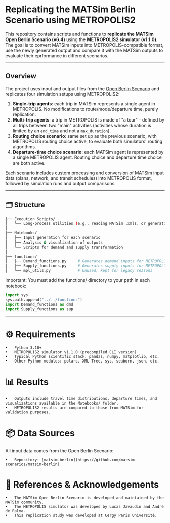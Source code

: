 # Replicating the MATSim Berlin Scenario using METROPOLIS2

This repository contains scripts and functions to **replicate the MATSim Open Berlin Scenario (v6.4)** using the **METROPOLIS2 simulator (v1.1.0)**. The goal is to convert MATSim inputs into METROPOLIS-compatible format, use the newly generated output and compare it with the MATSim outputs to evaluate their eprformance in different scenarios.

---

## Overview

The project uses input and output files from the [Open Berlin Scenario](https://github.com/matsim-scenarios/matsim-berlin) and replicates four simulation setups using METROPOLIS2:

1. **Single-trip agents**: each trip in MATSim represents a single agent in METROPOLIS. No modifications to route/mode/departure time, purely replication.
2. **Multi-trip agents**: a trip in METROPOLIS is made of "a tour" - defined by all trips between two "main" activities (activities whose duration is limited by an `end_time` and not a `max_duration`).
3. **Routing choice scenario**: same set up as the previous scenario, with METROPOLIS routing choice active, to evaluate both simulators' routing algorithms.
4. **Departure-time choice scenario**: each MATSim agent is represented by a single METROPOLIS agent. Routing choice and departure time choice are both active.

Each scenario includes custom processing and conversion of MATSim input data (plans, network, and transit schedules) into METROPOLIS format, followed by simulation runs and output comparisons.

---

## 🗂️ Structure

```bash
├── Execution Scripts/
│   └── Long-process utilities (e.g., reading MATSim .xmls, or generating base datasets for more scenarios)
│
├── Notebooks/
│   ├── Input generation for each scenario
│   ├── Analysis & visualization of outputs
│   └── Scripts for demand and supply transformation
│
├── functions/
│   ├── Demand_functions.py     # Generates demand inputs for METROPOLIS
│   ├── Supply_functions.py     # Generates supply inputs for METROPOLIS
│   └── mpl_utils.py            # Unused, kept for legacy reasons
```
Important: You must add the functions/ directory to your path in each notebook:

```python
import sys
sys.path.append("../../functions")
import Demand_functions as dmd
import Supply_functions as sup
```
---

# ⚙️ Requirements	
	•	Python 3.10+	
	•	METROPOLIS2 simulator v1.1.0 (precompiled CLI version)
	•	Typical Python scientific stack: pandas, numpy, matplotlib, etc.
 	•	Other Python modules: polars, XML Tree, sys, seaborn, json, etc.



# 📊 Results	
	•	Outputs include travel time distributions, departure times, and visualizations available in the Notebooks/ folder.
	•	METROPOLIS2 results are compared to those from MATSim for validation purposes.

# 📦 Data Sources
All input data comes from the Open Berlin Scenario:

	•	Repository: [matsim-berlin](https://github.com/matsim-scenarios/matsim-berlin)



# 📝 References & Acknowledgements

	•	The MATSim Open Berlin Scenario is developed and maintained by the MATSim community.
	•	The METROPOLIS simulator was developed by Lucas Javaudin and André de Palma.
	•	This replication study was developed at Cergy Paris Université.
